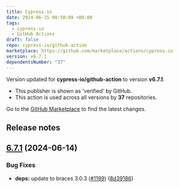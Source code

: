 ```yaml
---
title: Cypress.io
date: 2024-06-15 00:50:09 +00:00
tags:
  - cypress-io
  - GitHub Actions
draft: false
repo: cypress-io/github-action
marketplace: https://github.com/marketplace/actions/cypress-io
version: v6.7.1
dependentsNumber: "37"
---
```



Version updated for **cypress-io/github-action** to version **v6.7.1**.
- This publisher is shown as 'verified' by GitHub.
- This action is used across all versions by **37** repositories.

Go to the [GitHub Marketplace](https://github.com/marketplace/actions/cypress-io) to find the latest changes.

## Release notes

## [6.7.1](https://github.com/cypress-io/github-action/compare/v6.7.0...v6.7.1) (2024-06-14)


### Bug Fixes

* **deps:** update to braces 3.0.3 ([#1199](https://github.com/cypress-io/github-action/issues/1199)) ([8d39186](https://github.com/cypress-io/github-action/commit/8d3918616d8ac34caa2b49afc8b408b6a872a6f5))




